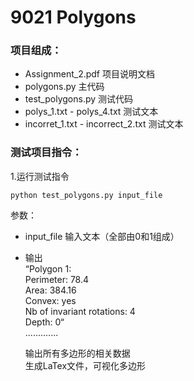 # 9021 Polygons

### 项目组成：
- Assignment_2.pdf 项目说明文档
- polygons.py 主代码
- test_polygons.py 测试代码
- polys_1.txt - polys_4.txt 测试文本
- incorret_1.txt - incorrect_2.txt 测试文本

### 测试项目指令：
1.运行测试指令  

`python test_polygons.py input_file`  

参数：  
- input_file 输入文本（全部由0和1组成）
- 输出  
  “Polygon 1:  
    Perimeter: 78.4  
    Area: 384.16  
    Convex: yes  
    Nb of invariant rotations: 4  
    Depth: 0“  
  .............
  
  输出所有多边形的相关数据  
  生成LaTex文件，可视化多边形  
